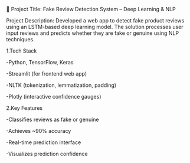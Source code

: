 🚀 Project Title: Fake Review Detection System – Deep Learning & NLP

Project Description:
Developed a web app to detect fake product reviews using an LSTM-based deep learning model. The solution processes user input reviews and predicts whether they are fake or genuine using NLP techniques.

1.Tech Stack

  -Python, TensorFlow, Keras

  -Streamlit (for frontend web app)

  -NLTK (tokenization, lemmatization, padding)

  -Plotly (interactive confidence gauges)

2.Key Features

  -Classifies reviews as fake or genuine

  -Achieves ~90% accuracy

  -Real-time prediction interface

  -Visualizes prediction confidence
